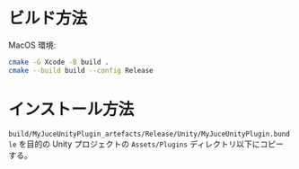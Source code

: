 # ビルド方法

MacOS 環境:

```sh
cmake -G Xcode -B build .
cmake --build build --config Release
```

# インストール方法

`build/MyJuceUnityPlugin_artefacts/Release/Unity/MyJuceUnityPlugin.bundle` を目的の Unity プロジェクトの `Assets/Plugins` ディレクトリ以下にコピーする。

